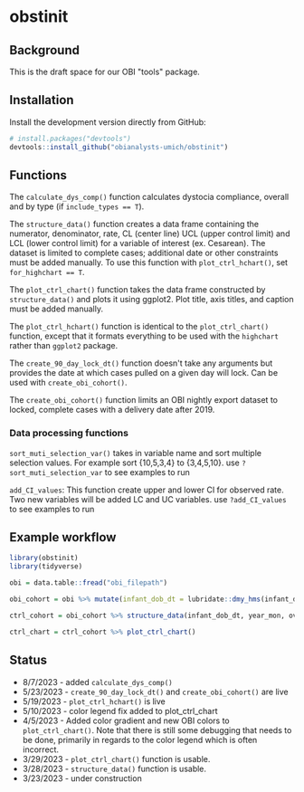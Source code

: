 # obstinit

## Background

This is the draft space for our OBI "tools" package.

## Installation

Install the development version directly from GitHub:

``` r
# install.packages("devtools")
devtools::install_github("obianalysts-umich/obstinit")
```

## Functions

The `calculate_dys_comp()` function calculates dystocia compliance, overall and by type (if `include_types == T`).

The `structure_data()` function creates a data frame containing the numerator, denominator, rate, CL (center line) UCL (upper control limit) and LCL (lower control limit) for a variable of interest (ex. Cesarean). The dataset is limited to complete cases; additional date or other constraints must be added manually. To use this function with `plot_ctrl_hchart()`, set `for_highchart == T`.

The `plot_ctrl_chart()` function takes the data frame constructed by `structure_data()` and plots it using ggplot2. Plot title, axis titles, and caption must be added manually.

The `plot_ctrl_hchart()` function is identical to the `plot_ctrl_chart()` function, except that it formats everything to be used with the `highchart` rather than `ggplot2` package.

The `create_90_day_lock_dt()` function doesn't take any arguments but provides the date at which cases pulled on a given day will lock. Can be used with `create_obi_cohort()`.

The `create_obi_cohort()` function limits an OBI nightly export dataset to locked, complete cases with a delivery date after 2019.

### Data processing functions
`sort_muti_selection_var()` takes in variable name and sort multiple selection values. For example sort {10,5,3,4} to {3,4,5,10}. use `?sort_muti_selection_var` to see examples to run

`add_CI_values`: This function create upper and lower CI for observed rate. Two new variables will be added LC and UC variables. use `?add_CI_values` to see examples to run


## Example workflow

```r
library(obstinit)
library(tidyverse)

obi = data.table::fread("obi_filepath")

obi_cohort = obi %>% mutate(infant_dob_dt = lubridate::dmy_hms(infant_dob_dt)) %>% filter(flg_complete == 1, birth_year > 2019, locked == 1)

ctrl_cohort = obi_cohort %>% structure_data(infant_dob_dt, year_mon, overall_dystocia_compliance_num, overall_dystocia_den_all, increase_is_bad = F)

ctrl_chart = ctrl_cohort %>% plot_ctrl_chart()
```


## Status

* 8/7/2023 - added `calculate_dys_comp()`
* 5/23/2023 - `create_90_day_lock_dt()` and `create_obi_cohort()` are live
* 5/19/2023 - `plot_ctrl_hchart()` is live
* 5/10/2023 - color legend fix added to plot_ctrl_chart
* 4/5/2023 - Added color gradient and new OBI colors to `plot_ctrl_chart()`. Note that there is still some debugging that needs to be done, primarily in regards to the color legend which is often incorrect.
* 3/29/2023 - `plot_ctrl_chart()` function is usable.
* 3/28/2023 - `structure_data()` function is usable. 
* 3/23/2023 - under construction

